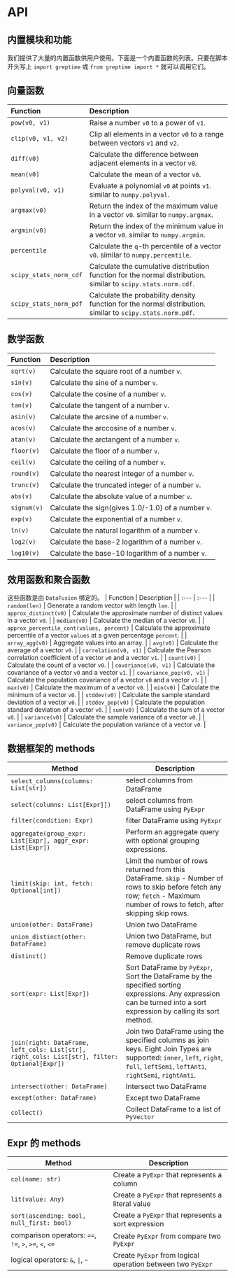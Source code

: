# API

## 内置模块和功能

我们提供了大量的内置函数供用户使用。下面是一个内置函数的列表。只要在脚本开头写上 `import greptime` 或 `from greptime import *` 就可以调用它们。

## 向量函数

| Function | Description |
| :--- | :--- |
| `pow(v0, v1)` | Raise a number `v0` to a power of `v1`. |
| `clip(v0, v1, v2)` | Clip all elements in a vector `v0` to a range between vectors `v1` and `v2`. |
| `diff(v0)` | Calculate the difference between adjacent elements in a vector `v0`. |
| `mean(v0)` | Calculate the mean of a vector `v0`. |
| `polyval(v0, v1)` | Evaluate a polynomial `v0` at points `v1`. similar to `numpy.polyval`. |
| `argmax(v0)` | Return the index of the maximum value in a vector `v0`. similar to `numpy.argmax`. |
| `argmin(v0)` | Return the index of the minimum value in a vector `v0`. similar to `numpy.argmin`. |
| `percentile` | Calculate the `q`-th percentile of a vector `v0`.  similar to `numpy.percentile`. |
| `scipy_stats_norm_cdf` | Calculate the cumulative distribution function for the normal distribution. similar to `scipy.stats.norm.cdf`. |
| `scipy_stats_norm_pdf` | Calculate the probability density function for the normal distribution. similar to `scipy.stats.norm.pdf`. |

## 数学函数

| Function | Description |
| :--- | :--- |
| `sqrt(v)` | Calculate the square root of a number `v`. |
| `sin(v)` | Calculate the sine of a number `v`. |
| `cos(v)` | Calculate the cosine of a number `v`. |
| `tan(v)` | Calculate the tangent of a number `v`. |
| `asin(v)` | Calculate the arcsine of a number `v`. |
| `acos(v)` | Calculate the arccosine of a number `v`. |
| `atan(v)` | Calculate the arctangent of a number `v`. |
| `floor(v)` | Calculate the floor of a number `v`. |
| `ceil(v)` | Calculate the ceiling of a number `v`. |
| `round(v)` | Calculate the nearest integer of a number `v`. |
| `trunc(v)` | Calculate the truncated integer of a number `v`. |
| `abs(v)` | Calculate the absolute value of a number `v`. |
| `signum(v)` | Calculate the sign(gives 1.0/-1.0) of a number `v`. |
| `exp(v)` | Calculate the exponential of a number `v`. |
| `ln(v)` | Calculate the natural logarithm of a number `v`. |
| `log2(v)` | Calculate the base-2 logarithm of a number `v`. |
| `log10(v)` | Calculate the base-10 logarithm of a number `v`. |

## 效用函数和聚合函数

这些函数是由 `DataFusion` 绑定的。
| Function | Description |
| :--- | :--- |
| `random(len)` | Generate a random vector with length `len`. |
| `approx_distinct(v0)` | Calculate the approximate number of distinct values in a vector `v0`. |
| `median(v0)` | Calculate the median of a vector `v0`. |
| `approx_percentile_cont(values, percent)` | Calculate the approximate percentile of a vector `values` at a given percentage `percent`. |
| `array_agg(v0)` | Aggregate values into an array. |
| `avg(v0)` | Calculate the average of a vector `v0`. |
| `correlation(v0, v1)` | Calculate the Pearson correlation coefficient of a vector `v0` and a vector `v1`. |
| `count(v0)` | Calculate the count of a vector `v0`. |
| `covariance(v0, v1)` | Calculate the covariance of a vector `v0` and a vector `v1`. |
| `covariance_pop(v0, v1)` | Calculate the population covariance of a vector `v0` and a vector `v1`. |
| `max(v0)` | Calculate the maximum of a vector `v0`. |
| `min(v0)` | Calculate the minimum of a vector `v0`. |
| `stddev(v0)` | Calculate the sample standard deviation of a vector `v0`. |
| `stddev_pop(v0)` | Calculate the population standard deviation of a vector `v0`. |
| `sum(v0)` | Calculate the sum of a vector `v0`. |
| `variance(v0)` | Calculate the sample variance of a vector `v0`. |
| `variance_pop(v0)` | Calculate the population variance of a vector `v0`. |

## 数据框架的 methods

| Method | Description |
| --- | --- |
| `select_columns(columns: List[str])` | select columns from DataFrame |
| `select(columns: List[Expr]])` | select columns from DataFrame using `PyExpr` |
| `filter(condition: Expr)` | filter DataFrame using `PyExpr` |
| `aggregate(group_expr: List[Expr], aggr_expr: List[Expr])` | Perform an aggregate query with optional grouping expressions. |
| `limit(skip: int, fetch: Optional[int])` |Limit the number of rows returned from this DataFrame. `skip` - Number of rows to skip before fetch any row; `fetch` - Maximum number of rows to fetch, after skipping skip rows.
| `union(other: DataFrame)` | Union two DataFrame |
| `union_distinct(other: DataFrame)` | Union two DataFrame, but remove duplicate rows |
| `distinct()` | Remove duplicate rows |
| `sort(expr: List[Expr])` | Sort DataFrame by `PyExpr`, Sort the DataFrame by the specified sorting expressions. Any expression can be turned into a sort expression by calling its sort method. |
| `join(right: DataFrame, left_cols: List[str], right_cols: List[str], filter: Optional[Expr])` | Join two DataFrame using the specified columns as join keys. Eight Join Types are supported: `inner`, `left`, `right`, `full`, `leftSemi`, `leftAnti`, `rightSemi`, `rightAnti`. |
| `intersect(other: DataFrame)` | Intersect two DataFrame |
| `except(other: DataFrame)` | Except two DataFrame |
| `collect()` | Collect DataFrame to a list of `PyVector` |

## Expr 的 methods

| Method | Description |
| --- | --- |
| `col(name: str)` | Create a `PyExpr` that represents a column |
| `lit(value: Any)` | Create a `PyExpr` that represents a literal value |
| `sort(ascending: bool, null_first: bool)` | Create a `PyExpr` that represents a sort expression |
| comparison operators: `==`, `!=`, `>`, `>=`, `<`, `<=` | Create `PyExpr` from compare two `PyExpr` |
| logical operators: `&`, `\|`, `~` | Create `PyExpr` from logical operation between two `PyExpr` |
